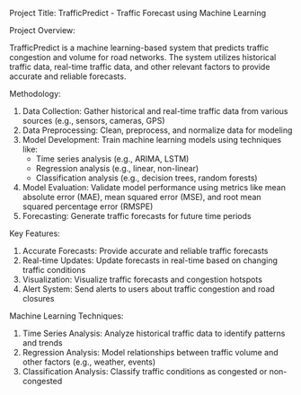 Project Title: TrafficPredict - Traffic Forecast using Machine Learning

Project Overview:

TrafficPredict is a machine learning-based system that predicts traffic congestion and volume for road networks. The system utilizes historical traffic data, real-time traffic data, and other relevant factors to provide accurate and reliable forecasts.

Methodology:

1. Data Collection: Gather historical and real-time traffic data from various sources (e.g., sensors, cameras, GPS)
2. Data Preprocessing: Clean, preprocess, and normalize data for modeling
3. Model Development: Train machine learning models using techniques like:
    - Time series analysis (e.g., ARIMA, LSTM)
    - Regression analysis (e.g., linear, non-linear)
    - Classification analysis (e.g., decision trees, random forests)
4. Model Evaluation: Validate model performance using metrics like mean absolute error (MAE), mean squared error (MSE), and root mean squared percentage error (RMSPE)
5. Forecasting: Generate traffic forecasts for future time periods

Key Features:

1. Accurate Forecasts: Provide accurate and reliable traffic forecasts
2. Real-time Updates: Update forecasts in real-time based on changing traffic conditions
3. Visualization: Visualize traffic forecasts and congestion hotspots
4. Alert System: Send alerts to users about traffic congestion and road closures

Machine Learning Techniques:

1. Time Series Analysis: Analyze historical traffic data to identify patterns and trends
2. Regression Analysis: Model relationships between traffic volume and other factors (e.g., weather, events)
3. Classification Analysis: Classify traffic conditions as congested or non-congested

